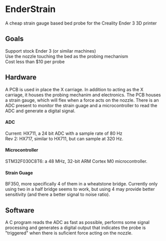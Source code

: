 # EnderStrain
A cheap strain gauge based bed probe for the Creality Ender 3 3D printer

## Goals
Support stock Ender 3 (or similar machines)  
Use the nozzle touching the bed as the probing mechanism  
Cost less than $10 per probe  

## Hardware
A PCB is used in place the X carriage. In addition to acting as the X carriage, it houses the probing mechanim and electronics.
The PCB houses a strain gauge, which will flex when a force acts on the nozzle.
There is an ADC present to monitor the strain guage and a microcontroller to read the ADC and generate a digital signal.

#### ADC
Current: HX711, a 24 bit ADC with a sample rate of 80 Hz  
Rev 2: HX717, similar to HX711, but can sample at 320 Hz.

#### Microcontroller
STM32F030C8T6: a 48 MHz, 32-bit ARM Cortex M0 microcontroller.

#### Strain Guage
BF350, more specifically 4 of them in a wheatstone bridge. Currently only using two in a half bridge seems to work, but using 4 may provide better sensitivity (and there a better signal to noise ratio).

## Software
A C program reads the ADC as fast as possible, performs some signal processing and generates a digital output that indicates the probe is "triggered" when there is suficient force acting on the nozzle.
